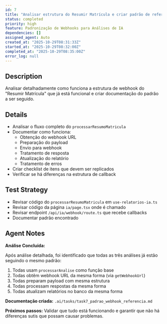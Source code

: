 ```yaml
---
id: 7
title: "Analisar estrutura do Resumir Matrícula e criar padrão de referência"
status: completed
priority: high
feature: Padronização de Webhooks para Análises de IA
dependencies: []
assigned_agent: Auto
created_at: "2025-10-29T08:31:33Z"
started_at: "2025-10-29T08:32:00Z"
completed_at: "2025-10-29T08:35:00Z"
error_log: null
---
```


## Description

Analisar detalhadamente como funciona a estrutura de webhook do "Resumir Matrícula" que já está funcional e criar documentação do padrão a ser seguido.

## Details

- Analisar o fluxo completo do `processarResumoMatricula`
- Documentar como funciona:
  - Obtenção do webhook URL
  - Preparação do payload
  - Envio para webhook
  - Tratamento de resposta
  - Atualização do relatório
  - Tratamento de erros
- Criar checklist de itens que devem ser replicados
- Verificar se há diferenças na estrutura de callback

## Test Strategy

- Revisar código do `processarResumoMatricula` em `use-relatorios-ia.ts`
- Revisar código da página `ia/page.tsx` onde é chamado
- Revisar endpoint `/api/ia/webhook/route.ts` que recebe callbacks
- Documentar padrão encontrado

## Agent Notes

**Análise Concluída:**

Após análise detalhada, foi identificado que todas as três análises já estão seguindo o mesmo padrão:

1. Todas usam `processarAnalise` como função base
2. Todas obtêm webhook URL da mesma forma (via `getWebhookUrl`)
3. Todas preparam payload com mesma estrutura
4. Todas processam respostas da mesma forma
5. Todas atualizam relatórios no banco da mesma forma

**Documentação criada:** `.ai/tasks/task7_padrao_webhook_referencia.md`

**Próximos passos:** Validar que tudo está funcionando e garantir que não há diferenças sutis que possam causar problemas.
